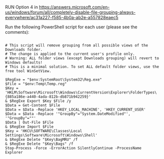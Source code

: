 RUN Option 4 in https://answers.microsoft.com/en-us/windows/forum/all/completely-disable-file-grouping-always-everywhere/ac31a227-f585-4b0a-ab2e-a557828eaec5

Run the following PowerShell script for each user (please see the comments):
```shell

# This script will remove grouping from all possible views of the Downloads folder. 
# The change is applied to the current user's profile only. 
# Warning: ALL folder views (except Downloads grouping) will revert to Windows defaults! 
# This is a minimal solution. To set ALL default folder views, use the free tool WinSetView. 
 
$RegExe = "$env:SystemRoot\System32\Reg.exe" 
$File = "$env:Temp\Temp.reg" 
$Key = 'HKLM\Software\Microsoft\Windows\CurrentVersion\Explorer\FolderTypes\{885a186e-a440-4ada-812b-db871b942259}' 
& $RegExe Export $Key $File /y 
$Data = Get-Content $File 
$Data = $Data -Replace 'HKEY_LOCAL_MACHINE', 'HKEY_CURRENT_USER' 
$Data = $Data -Replace '"GroupBy"="System.DateModified"', '"GroupBy"=""' 
$Data | Out-File $File 
& $RegExe Import $File 
$Key = 'HKCU\SOFTWARE\Classes\Local Settings\Software\Microsoft\Windows\Shell' 
& $RegExe Delete "$Key\BagMRU" /f 
& $RegExe Delete "$Key\Bags" /f 
Stop-Process -Force -ErrorAction SilentlyContinue -ProcessName Explorer

```
